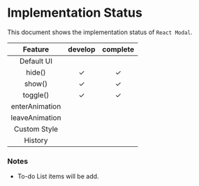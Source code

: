 # Implementation Status

This document shows the implementation status of `React Modal`.

| Feature        | develop | complete |
| :------------: | :-----: | :------: |
| Default UI     |         |          |
| hide()         | ✓       | ✓        |
| show()         | ✓       | ✓        |
| toggle()       | ✓       | ✓        |
| enterAnimation |         |          |
| leaveAnimation |         |          |
| Custom Style   |         |          |
| History        |         |          |

### Notes

* To-do List items will be add. 